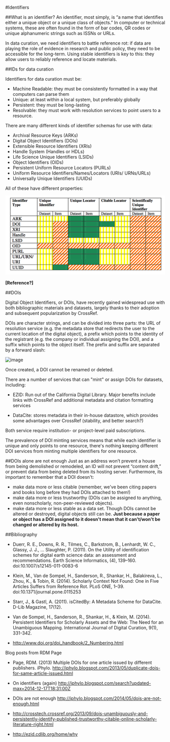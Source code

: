 #Identifiers

##What is an identifier?
An identifier, most simply, is “a name that identifies either a unique object or a unique class of objects.”  In computer or technical systems, these are often found in the form of bar codes, QR codes or unique alphanumeric strings such as ISSNs or URLs.  

In data curation, we need identifiers to battle reference rot: if data are playing the role of evidence in research and public policy, they need to be accessible for the long-term.  Using stable identifiers is key to this: they allow users to reliably reference and locate materials.

##IDs for data curation

Identifiers for data curation must be:

- Machine Readable: they must be consistently formatted in a way that computers can parse them
- Unique: at least within a local system, but preferably globally
- Persistent: they must be long-lasting
- Resolvable: they must work with resolution services to point users to a resource.

There are many different kinds of identifier schemas for use with data:

- Archival Resource Keys (ARKs)
- Digital Object Identifiers (DOIs)
- Extensible Resource Identifiers (XRIs)
- Handle System (Handles or HDLs)
- Life Science Unique Identifiers (LSIDs)
- Object Identifiers (OIDs)
- Persistent Uniform Resource Locators (PURLs)
- Uniform Resource Identifiers/Names/Locators (URIs/ URNs/URLs)
- Universally Unique Identifiers (UUIDs)

All of these have different properties:

![image](IDSchemaComparison.png)

**[Reference?]**

##DOIs

Digital Object Identifiers, or DOIs, have recently gained widespread use with both bibliographic materials and datasets, largely thanks to their adoption and subsequent popularization by CrossRef.

DOIs are character strings, and can be divided into three parts: the URL of resolution service (e.g. the metadata store that redirects the user to the current location of the digital object), a prefix which points to the identity of the registrant (e.g. the company or individual assigning the DOI), and a suffix which points to the object itself.  The prefix and suffix are separated by a forward slash:

![image](http://ands.org.au/guides/anatomy-of-a-doi-fig1.jpg)

Once created, a DOI cannot be renamed or deleted.

There are a number of services that can "mint" or assign DOIs for datasets, including:

- EZID: Run out of the California Digital Library.  Major benefits include links with CrossRef and additional metadata and citation formatting services

- DataCite: stores metadata in their in-house datastore, which provides some advantages over CrossRef (stability, and better search?)

Both service require institution- or project-level paid subscriptions.

The prevalence of DOI minting services means that while each identifier is unique and only points to one resource, there's nothing keeping different DOI services from minting multiple identifiers for one resource.  

##DOIs alone are not enough
Just as an address won’t prevent a house from being demolished or remodeled, an ID will not prevent “content drift,” or prevent data from being deleted from its hosting server.  Furthermore, its important to remember that a DOI doesn't:

- make data more or less citable (remember, we've been citing papers and books long before they had DOIs attached to them!)
- make data more or less trustworthy (DOIs can be assigned to anything, even nonscholarly, non-peer-reviewed objects).
- make data more or less stable as a data set.  Though DOIs cannot be altered or destroyed, digital objects still can be.  **Just because a paper or object has a DOI assigned to it doesn't mean that it can't/won't be changed or altered by its host.**

##Bibliography

- Duerr, R. E., Downs, R. R., Tilmes, C., Barkstrom, B., Lenhardt, W. C., Glassy, J. J., … Slaughter, P. (2011). On the Utility of identification schemes for digital earth science data: an assessment and recommendations. Earth Science Informatics, (4), 139–160. doi:10.1007/s12145-011-0083-6

- Klein, M., Van de Sompel, H., Sanderson, R., Shankar, H., Balakireva, L., Zhou, K., & Tobin, R. (2014). Scholarly Context Not Found: One in Five Articles Suffers from Reference Rot. PLoS ONE, 1–39. doi:10.1371/journal.pone.0115253

- Starr, J., & Gastl, A. (2011). isCitedBy: A Metadata Scheme for DataCite. D-Lib Magazine, 17(12).

- Van de Sompel, H., Sanderson, R., Shankar, H., & Klein, M. (2014). Persistent Identifiers for Scholarly Assets and the Web: The Need for an Unambiguous Mapping. International Journal of Digital Curation, 9(1), 331-342.

- http://www.doi.org/doi_handbook/2_Numbering.html

Blog posts from RDM Page 

- Page, RDM. (2013) Multiple DOIs for one article issued by different publishers.  iPhylo.  http://iphylo.blogspot.com/2013/05/duplicate-dois-for-same-article-issued.html

- On identifiers (again) http://iphylo.blogspot.com/search?updated-max=2014-12-17T18:31:00Z

- DOIs are not enough http://iphylo.blogspot.com/2014/05/dois-are-not-enough.html

- http://crosstech.crossref.org/2013/09/dois-unambiguously-and-persistently-identify-published-trustworthy-citable-online-scholarly-literature-right.html

- http://ezid.cdlib.org/home/why